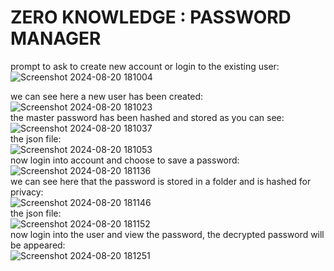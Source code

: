 # ZERO KNOWLEDGE : PASSWORD MANAGER

prompt to ask to create new account or login to the existing user:
<br>
![Screenshot 2024-08-20 181004](https://github.com/user-attachments/assets/6cea162c-1f33-4f2b-bd6f-ffe07ae2fa70)
<br>

we can see here a new user has been created:
<br>
![Screenshot 2024-08-20 181023](https://github.com/user-attachments/assets/8bebc8ca-cb6d-4698-8305-db6e0c071900)
<br>
the master password has been hashed and stored as you can see:
<br>
![Screenshot 2024-08-20 181037](https://github.com/user-attachments/assets/c52e5b94-7cf6-4626-b3eb-ba741760f39d)
<br>
the json file:
<br>
![Screenshot 2024-08-20 181053](https://github.com/user-attachments/assets/13f7b646-6447-4adf-b71c-9147a23a3d2c)
<br>
now login into account and choose to save a password:
<br>
![Screenshot 2024-08-20 181136](https://github.com/user-attachments/assets/ad7f41de-c9c9-43b1-b2c7-fcf0e512daaa)
<br>
we can see here that the password is stored in a folder and is hashed for privacy:
<br>
![Screenshot 2024-08-20 181146](https://github.com/user-attachments/assets/27d64ac6-bab6-4bd8-987e-c499ab0b9b6c)
<br>
the json file:
<br>
![Screenshot 2024-08-20 181152](https://github.com/user-attachments/assets/f5a01c92-1d29-4e34-99e2-ec42bc50f04f)
<br>
now login into the user and view the password, the decrypted password will be appeared:
<br>
![Screenshot 2024-08-20 181251](https://github.com/user-attachments/assets/957bfe8c-c126-4fbb-a322-3c35064f9aff)
